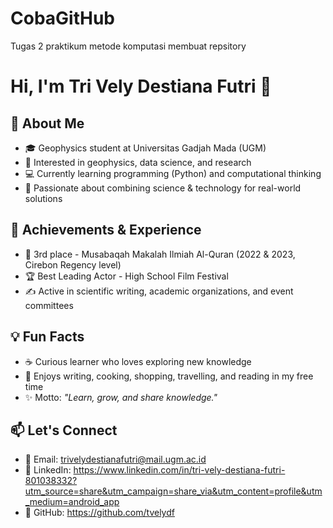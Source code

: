 # CobaGitHub
Tugas 2 praktikum metode komputasi membuat repsitory
#  Hi, I'm Tri Vely Destiana Futri  👋

## 🚀 About Me  
- 🎓 Geophysics student at Universitas Gadjah Mada (UGM)  
- 🔬 Interested in geophysics, data science, and research  
- 💻 Currently learning programming (Python) and computational thinking  
- 🌱 Passionate about combining science & technology for real-world solutions  

## 🌟 Achievements & Experience  
- 🥉 3rd place - Musabaqah Makalah Ilmiah Al-Quran (2022 & 2023, Cirebon Regency level)  
- 🏆 Best Leading Actor - High School Film Festival  
- ✍️ Active in scientific writing, academic organizations, and event committees  

## 💡 Fun Facts  
- ☕ Curious learner who loves exploring new knowledge  
- 🎥 Enjoys writing, cooking, shopping, travelling, and reading in my free time 
- ✨ Motto: *"Learn, grow, and share knowledge."*  

## 📫 Let's Connect  
- 📧 Email: trivelydestianafutri@mail.ugm.ac.id  
- 🔗 LinkedIn: https://www.linkedin.com/in/tri-vely-destiana-futri-801038332?utm_source=share&utm_campaign=share_via&utm_content=profile&utm_medium=android_app  
- 🐙 GitHub: https://github.com/tvelydf  
